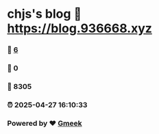 # chjs's blog :link: https://blog.936668.xyz 
### :page_facing_up: [6](https://blog.936668.xyz/tag.html) 
### :speech_balloon: 0 
### :hibiscus: 8305 
### :alarm_clock: 2025-04-27 16:10:33 
### Powered by :heart: [Gmeek](https://github.com/Meekdai/Gmeek)
